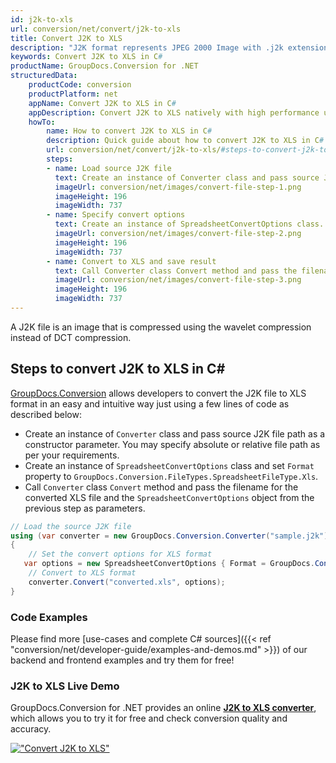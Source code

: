 ```yaml
---
id: j2k-to-xls
url: conversion/net/convert/j2k-to-xls
title: Convert J2K to XLS
description: "J2K format represents JPEG 2000 Image with .j2k extension. Learn how to convert J2K to XLS file programmatically in C# language using GroupDocs.Conversion for .NET library."
keywords: Convert J2K to XLS in C#
productName: GroupDocs.Conversion for .NET
structuredData:
    productCode: conversion
    productPlatform: net
    appName: Convert J2K to XLS in C#
    appDescription: Convert J2K to XLS natively with high performance using C# language and server side GroupDocs.Conversion for .NET APIs, without the use of any software like Microsoft or Open Office.
    howTo:
        name: How to convert J2K to XLS in C# 
        description: Quick guide about how to convert J2K to XLS in C# with high performance and accuracy.
        url: conversion/net/convert/j2k-to-xls/#steps-to-convert-j2k-to-xls-in-c
        steps:
        - name: Load source J2K file 
          text: Create an instance of Converter class and pass source J2K file path as a constructor parameter. You may specify absolute or relative file path as per your requirements. 
          imageUrl: conversion/net/images/convert-file-step-1.png
          imageHeight: 196
          imageWidth: 737
        - name: Specify convert options 
          text: Create an instance of SpreadsheetConvertOptions class.
          imageUrl: conversion/net/images/convert-file-step-2.png
          imageHeight: 196
          imageWidth: 737
        - name: Convert to XLS and save result 
          text: Call Converter class Convert method and pass the filename for the converted HTML file and the SpreadsheetConvertOptions object from the previous step as parameters.
          imageUrl: conversion/net/images/convert-file-step-3.png
          imageHeight: 196
          imageWidth: 737
---
```


A J2K file is an image that is compressed using the wavelet compression instead of DCT compression.

## Steps to convert J2K to XLS in C#

[GroupDocs.Conversion](https://products.groupdocs.com/conversion/net) allows developers to convert the J2K file to XLS format in an easy and intuitive way just using a few lines of code as described below:

* Create an instance of `Converter` class and pass source J2K file path as a constructor parameter. You may specify absolute or relative file path as per your requirements. 
* Create an instance of `SpreadsheetConvertOptions` class and set `Format` property to `GroupDocs.Conversion.FileTypes.SpreadsheetFileType.Xls`.
* Call `Converter` class `Convert` method and pass the filename for the converted XLS file and the `SpreadsheetConvertOptions` object from the previous step as parameters.

```csharp
// Load the source J2K file
using (var converter = new GroupDocs.Conversion.Converter("sample.j2k"))
{
    // Set the convert options for XLS format
   var options = new SpreadsheetConvertOptions { Format = GroupDocs.Conversion.FileTypes.SpreadsheetFileType.Xls };
    // Convert to XLS format
    converter.Convert("converted.xls", options);
}
```

### Code Examples

Please find more [use-cases and complete C# sources]({{< ref "conversion/net/developer-guide/examples-and-demos.md" >}}) of our backend and frontend examples and try them for free!

### J2K to XLS Live Demo

GroupDocs.Conversion for .NET provides an online [**J2K to XLS converter**](https://products.groupdocs.app/conversion/j2k-to-xls), which allows you to try it for free and check conversion quality and accuracy.

[!["Convert J2K to XLS"](conversion/net/images/convert-to-xls/convert-j2k-to-xls.png)](https://products.groupdocs.app/conversion/j2k-to-xls)